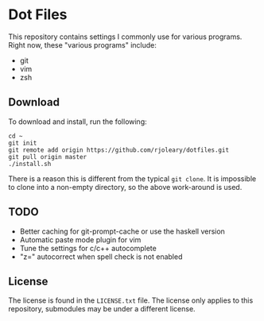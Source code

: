 # Dot Files

This repository contains settings I commonly use for various programs.
Right now, these "various programs" include:

- git
- vim
- zsh


## Download

To download and install, run the following:

    cd ~
    git init
    git remote add origin https://github.com/rjoleary/dotfiles.git
    git pull origin master
    ./install.sh

There is a reason this is different from the typical `git clone`. It is
impossible to clone into a non-empty directory, so the above work-around is
used.


## TODO

- Better caching for git-prompt-cache or use the haskell version
- Automatic paste mode plugin for vim
- Tune the settings for c/c++ autocomplete
- "z=" autocorrect when spell check is not enabled


## License

The license is found in the `LICENSE.txt` file. The license only applies
to this repository, submodules may be under a different license.
